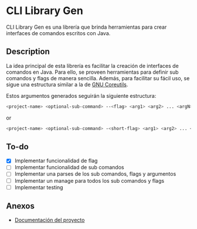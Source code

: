 # CLI Library Gen

CLI Library Gen es una librería que brinda herramientas para crear interfaces de
comandos escritos con Java.

## Description

La idea principal de esta librería es facilitar la creación de interfaces de
comandos en Java. Para ello, se proveen herramientas para definir sub comandos y
flags de manera sencilla. Además, para facilitar su fácil uso, se sigue una
estructura similar a la de
[GNU Coreutils](https://www.gnu.org/software/coreutils/).

Estos argumentos generados seguirán la siguiente estructura:

```bash
<project-name> <optional-sub-command> --<flag> <arg1> <arg2> ... <argN>
```

or

```bash
<project-name> <optional-sub-command> -<short-flag> <arg1> <arg2> ... <argN>
```

## To-do

- [x] Implementar funcionalidad de flag
- [ ] Implementar funcionalidad de sub comandos
- [ ] Implementar una parses de los sub comandos, flags y argumentos
- [ ] Implementar un manage para todos los sub comandos y flags
- [ ] Implementar testing

## Anexos

- [Documentación del proyecto](https://docs.google.com/document/d/1J68LCDewLswLGXYSNAZNQ1PjGhjsjVJcZz7b_H0TazQ/edit)
